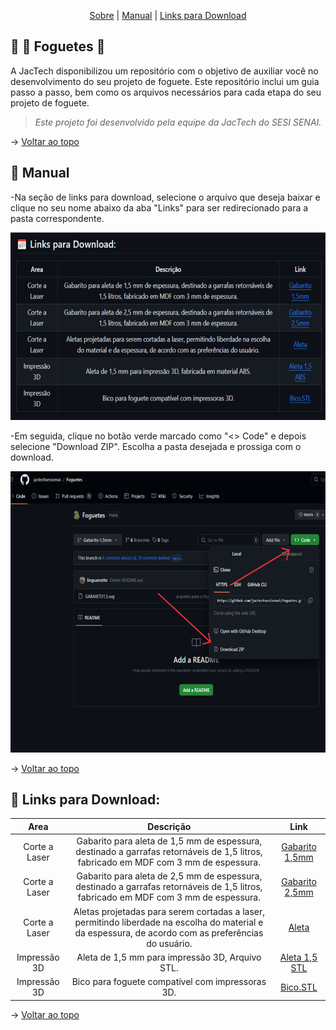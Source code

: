 <span id="topo">
<div align="center">
    
</div>
    
<p align="center">
    <a href="#sobre">Sobre</a>  |  
    <a href="#ManualDeUso">Manual</a>  |  
    <a href="#Links">Links para Download</a>  
  
</p>    
    
<span id="sobre">
    
## 📑 🚀 Foguetes 🚀

A JacTech disponibilizou um repositório com o objetivo de auxiliar você no desenvolvimento do seu projeto de foguete. Este repositório inclui um guia passo a passo, bem como os arquivos necessários para cada etapa do seu projeto de foguete.

> _Este projeto foi desenvolvido pela equipe da JacTech do SESI SENAI._


→ [Voltar ao topo](#topo)

<span id="ManualDeUso">

## 🎯 Manual


-Na seção de links para download, selecione o arquivo que deseja baixar e clique no seu nome abaixo da aba "Links" para ser redirecionado para a pasta correspondente.

<img src="https://github.com/jactechsesisenai/Foguetes/blob/main/Imagens/links.jpg" height = 300  /> 

-Em seguida, clique no botão verde marcado como "<> Code" e depois selecione "Download ZIP". Escolha a pasta desejada e prossiga com o download.

<img src="https://github.com/jactechsesisenai/Foguetes/blob/main/Imagens/zip.jpg" height = 450  />     

→ [Voltar ao topo](#topo)

<span id="Links">
    
## 📅 Links para Download:



|    Area     |                        Descrição                        | Link                                                                                                                                                      |
| :---------------------: | :------------------------------------: | :-------------------------------------------------------------------------------------------------------------------------------------------------------------------------------------------------------------------------------------------------------------------------------------------------------------------------: |
| Corte a Laser | Gabarito para aleta de 1,5 mm de espessura, destinado a garrafas retornáveis de 1,5 litros, fabricado em MDF com 3 mm de espessura.  |  <a href="https://github.com/jactechsesisenai/Foguetes/tree/Gabarito-1%2C5mm">  Gabarito 1,5mm </a>   |
| Corte a Laser | Gabarito para aleta de 2,5 mm de espessura, destinado a garrafas retornáveis de 1,5 litros, fabricado em MDF com 3 mm de espessura.  |  <a href="https://github.com/jactechsesisenai/Foguetes/tree/Gabarito-2%2C5mm">  Gabarito 2,5mm </a>   |
| Corte a Laser | Aletas projetadas para serem cortadas a laser, permitindo liberdade na escolha do material e da espessura, de acordo com as preferências do usuário.  |  <a href="https://github.com/jactechsesisenai/Foguetes/tree/Aleta-Corte-a-Laser">  Aleta </a>   |
| Impressão 3D | Aleta de 1,5 mm para impressão 3D, Arquivo STL.  |  <a href="https://github.com/jactechsesisenai/Foguetes/tree/Aleta-Impress%C3%A3o3D-STL">  Aleta 1,5 STL </a>   |
| Impressão 3D | Bico para foguete compatível com impressoras 3D.  |  <a href="https://github.com/jactechsesisenai/Foguetes/tree/Bico-Impress%C3%A3o3D">  Bico.STL </a>   |


→ [Voltar ao topo](#topo)


<span id="equipe">


